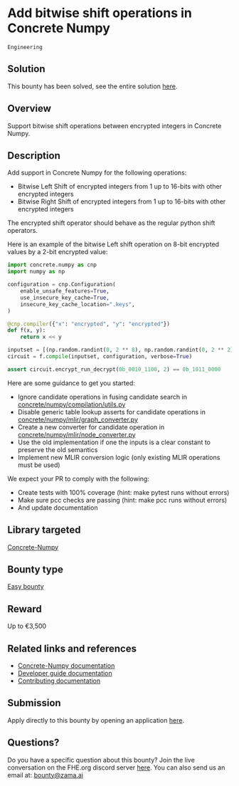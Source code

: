 # Add bitwise shift operations in Concrete Numpy
`Engineering`

## Solution
This bounty has been solved, see the entire solution [here](https://github.com/zama-ai/concrete-numpy/commit/e126a11fcbc3fe19be947a2f6f92f90e280072c8).

## Overview

Support bitwise shift operations between encrypted integers in Concrete Numpy.

## Description

Add support in Concrete Numpy for the following operations:

* Bitwise Left Shift of encrypted integers from 1 up to 16-bits with other encrypted integers
* Bitwise Right Shift of encrypted integers from 1 up to 16-bits with other encrypted integers

The encrypted shift operator should behave as the regular python shift operators.

Here is an example of the bitwise Left shift operation on 8-bit encrypted values by a 2-bit encrypted value:

```python
import concrete.numpy as cnp
import numpy as np

configuration = cnp.Configuration(
    enable_unsafe_features=True,
    use_insecure_key_cache=True,
    insecure_key_cache_location=".keys",
)

@cnp.compiler({"x": "encrypted", "y": "encrypted"})
def f(x, y):
    return x << y

inputset = [(np.random.randint(0, 2 ** 8), np.random.randint(0, 2 ** 2)) for _ in range(100)]
circuit = f.compile(inputset, configuration, verbose=True)

assert circuit.encrypt_run_decrypt(0b_0010_1100, 2) == 0b_1011_0000
```

Here are some guidance to get you started:

* Ignore candidate operations in fusing candidate search in [concrete/numpy/compilation/utils.py](https://github.com/zama-ai/concrete-numpy/blob/a8bd04af2a85adf80edffc57be02e031241002e6/concrete/numpy/compilation/utils.py#L188-L205)
* Disable generic table lookup asserts for candidate operations in [concrete/numpy/mlir/graph_converter.py](https://github.com/zama-ai/concrete-numpy/blob/a8bd04af2a85adf80edffc57be02e031241002e6/concrete/numpy/mlir/graph_converter.py#L159-L166)
* Create a new converter for candidate operation in [concrete/numpy/mlir/node_converter.py](https://github.com/zama-ai/concrete-numpy/blob/a8bd04af2a85adf80edffc57be02e031241002e6/concrete/numpy/mlir/node_converter.py#L157-L216)
* Use the old implementation if one the inputs is a clear constant to preserve the old semantics
* Implement new MLIR conversion logic (only existing MLIR operations must be used)

We expect your PR to comply with the following:

* Create tests with 100% coverage (hint: make pytest runs without errors)
* Make sure pcc checks are passing (hint: make pcc runs without errors)
* And update documentation

## Library targeted
[Concrete-Numpy](https://github.com/zama-ai/concrete-numpy)

## Bounty type
[Easy bounty](https://github.com/zama-ai/bounty-program#easy-bounties)

## Reward
Up to  €3,500

## Related links and references
- [Concrete-Numpy documentation](https://docs.zama.ai/concrete-numpy)
- [Developer guide documentation](https://docs.zama.ai/concrete-numpy/developer/)
- [Contributing documentation](https://docs.zama.ai/concrete-numpy/developer/contributing)


## Submission
Apply directly to this bounty by opening an application [here](https://github.com/zama-ai/bounty-program/issues/new?assignees=zaccherinij%2C+aquint-zama&labels=Application&projects=&template=zama-bounty-program--application.md&title=%3Center+Bounty+name%3E).

## Questions?
Do you have a specific question about this bounty? Join the live conversation on the FHE.org discord server [here](https://discord.fhe.org). You can also send us an email at: bounty@zama.ai
